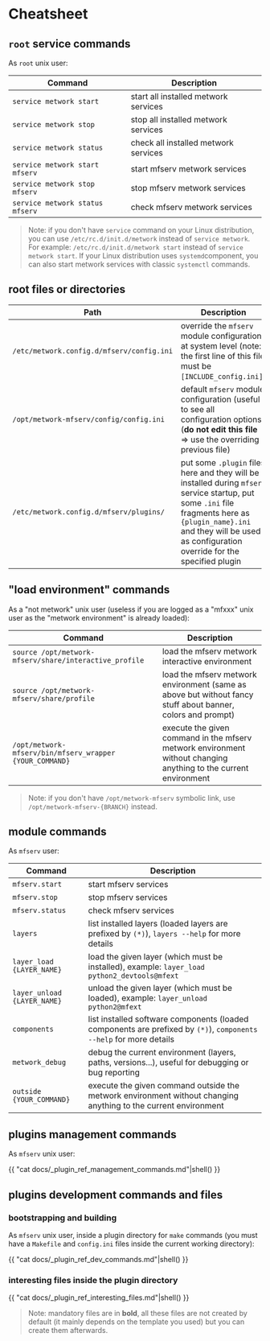 # Cheatsheet



## `root` service commands

As `root` unix user:

| Command | Description |
| --- | --- |
| `service metwork start` | start all installed metwork services |
| `service metwork stop` | stop all installed metwork services |
| `service metwork status` | check all installed metwork services |
| `service metwork start mfserv` | start mfserv metwork services |
| `service metwork stop mfserv` | stop mfserv metwork services |
| `service metwork status mfserv` | check mfserv metwork services |

> Note: if you don't have `service` command on your Linux distribution, you can use `/etc/rc.d/init.d/metwork` instead of `service metwork`. For example: `/etc/rc.d/init.d/metwork start` instead of `service metwork start`. If your Linux distribution uses `systemd`component, you can also start metwork services with classic `systemctl` commands.



## root files or directories

| Path | Description |
| --- | --- |
| `/etc/metwork.config.d/mfserv/config.ini` | override the `mfserv` module configuration at system level (note: the first line of this file must be `[INCLUDE_config.ini]`) |
| `/opt/metwork-mfserv/config/config.ini` | default `mfserv` module configuration (useful to see all configuration options) (**do not edit this file** => use the overriding previous file) |
| `/etc/metwork.config.d/mfserv/plugins/` | put some `.plugin` files here and they will be installed during `mfserv` service startup, put some `.ini` file fragments here as `{plugin_name}.ini` and they will be used as configuration override for the specified plugin |


## "load environment" commands

As a "not metwork" unix user (useless if you are logged as a "mfxxx" unix user as the "metwork environment" is already loaded):

| Command | Description |
| --- | --- |
| `source /opt/metwork-mfserv/share/interactive_profile` | load the mfserv metwork interactive environment |
| `source /opt/metwork-mfserv/share/profile` | load the mfserv metwork environment (same as above but without fancy stuff about banner, colors and prompt) |
| `/opt/metwork-mfserv/bin/mfserv_wrapper {YOUR_COMMAND}`| execute the given command in the mfserv metwork environment without changing anything to the current environment |

> Note: if you don't have `/opt/metwork-mfserv` symbolic link, use `/opt/metwork-mfserv-{BRANCH}` instead.

## module commands


As `mfserv` user:


| Command | Description |
| --- | --- |
| `mfserv.start` | start mfserv services |
| `mfserv.stop` | stop mfserv services |
| `mfserv.status` | check mfserv services |
| `layers` | list installed layers (loaded layers are prefixed by `(*)`), `layers --help` for more details |
| `layer_load {LAYER_NAME}` | load the given layer (which must be installed), example: `layer_load python2_devtools@mfext` |
| `layer_unload {LAYER_NAME}` | unload the given layer (which must be loaded), example: `layer_unload python2@mfext` |
| `components` | list installed software components (loaded components are prefixed by `(*)`), `components --help` for more details |
| `metwork_debug` | debug the current environment (layers, paths, versions...), useful for debugging or bug reporting |
| `outside {YOUR_COMMAND}`| execute the given command outside the metwork environment without changing anything to the current environment |


## plugins management commands

As `mfserv` unix user:


{{ "cat docs/_plugin_ref_management_commands.md"|shell() }}





## plugins development commands and files

### bootstrapping and building

As `mfserv` unix user, inside a plugin directory for `make` commands (you must have a `Makefile` and `config.ini` files inside the current working directory):


{{ "cat docs/_plugin_ref_dev_commands.md"|shell() }}


### interesting files inside the plugin directory


{{ "cat docs/_plugin_ref_interesting_files.md"|shell() }}


> Note: mandatory files are in **bold**, all these files are not created by default (it mainly depends on the template you used) but you can create them afterwards.

